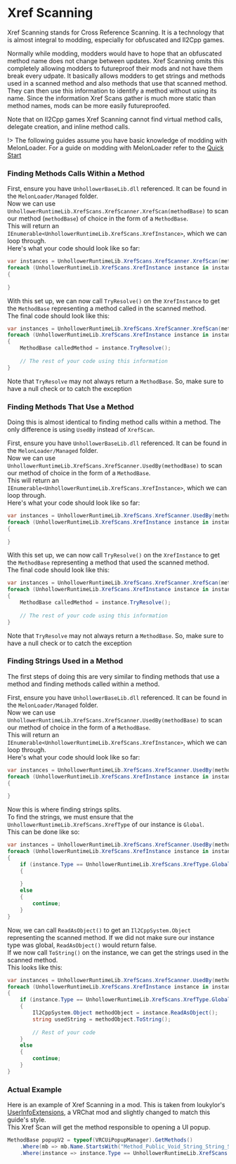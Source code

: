 # Xref Scanning

Xref Scanning stands for Cross Reference Scanning. It is a technology that is almost integral to modding, especially for obfuscated and Il2Cpp games.

Normally while modding, modders would have to hope that an obfuscated method name does not change between updates.
Xref Scanning omits this completely allowing modders to futureproof their mods and not have them break every udpate.
It basically allows modders to get strings and methods used in a scanned method and also methods that use that scanned method.
They can then use this information to identify a method without using its name. 
Since the information Xref Scans gather is much more static than method names, mods can be more easily futureproofed.

Note that on Il2Cpp games Xref Scanning cannot find virtual method calls, delegate creation, and inline method calls.

!> The following guides assume you have basic knowledge of modding with MelonLoader. For a guide on modding with MelonLoader refer to the [Quick Start](https://melonwiki.xyz/#/modders/quickstart)

### Finding Methods Calls Within a Method

First, ensure you have `UnhollowerBaseLib.dll` referenced. It can be found in the `MelonLoader/Managed` folder.<br>
Now we can use `UnhollowerRuntimeLib.XrefScans.XrefScanner.XrefScan(methodBase)` to scan our method (`methodBase`) of choice in the form of a `MethodBase`.<br>
This will return an `IEnumerable<UnhollowerRuntimeLib.XrefScans.XrefInstance>`, which we can loop through.<br>
Here's what your code should look like so far:
```cs
var instances = UnhollowerRuntimeLib.XrefScans.XrefScanner.XrefScan(methodBase);
foreach (UnhollowerRuntimeLib.XrefScans.XrefInstance instance in instances) 
{
    
}
```

With this set up, we can now call `TryResolve()` on the `XrefInstance` to get the `MethodBase` representing a method called in the scanned method.<br>
The final code should look like this:
```cs
var instances = UnhollowerRuntimeLib.XrefScans.XrefScanner.XrefScan(methodBase);
foreach (UnhollowerRuntimeLib.XrefScans.XrefInstance instance in instances) 
{
    MethodBase calledMethod = instance.TryResolve();
    
    // The rest of your code using this information
}
```
Note that `TryResolve` may not always return a `MethodBase`. So, make sure to have a null check or to catch the exception

### Finding Methods That Use a Method

Doing this is almost identical to finding method calls within a method. The only difference is using `UsedBy` instead of `XrefScan`.

First, ensure you have `UnhollowerBaseLib.dll` referenced. It can be found in the `MelonLoader/Managed` folder.<br>
Now we can use `UnhollowerRuntimeLib.XrefScans.XrefScanner.UsedBy(methodBase)` to scan our method of choice in the form of a `MethodBase`.<br>
This will return an `IEnumerable<UnhollowerRuntimeLib.XrefScans.XrefInstance>`, which we can loop through.<br>
Here's what your code should look like so far:
```cs
var instances = UnhollowerRuntimeLib.XrefScans.XrefScanner.UsedBy(methodBase);
foreach (UnhollowerRuntimeLib.XrefScans.XrefInstance instance in instances) 
{
    
}
```

With this set up, we can now call `TryResolve()` on the `XrefInstance` to get the `MethodBase` representing a method that used the scanned method.<br>
The final code should look like this:
```cs
var instances = UnhollowerRuntimeLib.XrefScans.XrefScanner.XrefScan(methodBase);
foreach (UnhollowerRuntimeLib.XrefScans.XrefInstance instance in instances) 
{
    MethodBase calledMethod = instance.TryResolve();
    
    // The rest of your code using this information
}
```
Note that `TryResolve` may not always return a `MethodBase`. So, make sure to have a null check or to catch the exception

### Finding Strings Used in a Method

The first steps of doing this are very similar to finding methods that use a method and finding methods called within a method.

First, ensure you have `UnhollowerBaseLib.dll` referenced. It can be found in the `MelonLoader/Managed` folder.<br>
Now we can use `UnhollowerRuntimeLib.XrefScans.XrefScanner.UsedBy(methodBase)` to scan our method of choice in the form of a `MethodBase`.<br>
This will return an `IEnumerable<UnhollowerRuntimeLib.XrefScans.XrefInstance>`, which we can loop through.<br>
Here's what your code should look like so far:
```cs
var instances = UnhollowerRuntimeLib.XrefScans.XrefScanner.UsedBy(methodBase);
foreach (UnhollowerRuntimeLib.XrefScans.XrefInstance instance in instances) 
{
    
}
```

Now this is where finding strings splits.<br>
To find the strings, we must ensure that the `UnhollowerRuntimeLib.XrefScans.XrefType` of our instance is `Global`.<br>
This can be done like so:
```cs
var instances = UnhollowerRuntimeLib.XrefScans.XrefScanner.UsedBy(methodBase);
foreach (UnhollowerRuntimeLib.XrefScans.XrefInstance instance in instances) 
{
    if (instance.Type == UnhollowerRuntimeLib.XrefScans.XrefType.Global)
    {
        
    }
    else
    {
        continue;
    }
}
```

Now, we can call `ReadAsObject()` to get an `Il2CppSystem.Object` representing the scanned method. 
If we did not make sure our instance type was global, `ReadAsObject()` would return false.<br>
If we now call `ToString()` on the instance, we can get the strings used in the scanned method.<br>
This looks like this:
```cs
var instances = UnhollowerRuntimeLib.XrefScans.XrefScanner.UsedBy(methodBase);
foreach (UnhollowerRuntimeLib.XrefScans.XrefInstance instance in instances) 
{
    if (instance.Type == UnhollowerRuntimeLib.XrefScans.XrefType.Global)
    {
        Il2CppSystem.Object methodObject = instance.ReadAsObject();
        string usedString = methodObject.ToString();
        
        // Rest of your code
    }
    else
    {
        continue;
    }
}
```

### Actual Example

Here is an example of Xref Scanning in a mod. This is taken from loukylor's [UserInfoExtensions](https://github.com/loukylor/UserInfoExtensions/blob/main/Utilities.cs), a VRChat mod and slightly changed to match this guide's style.<br>
This Xref Scan will get the method responsible to opening a UI popup.
```cs
MethodBase popupV2 = typeof(VRCUiPopupManager).GetMethods()
    .Where(mb => mb.Name.StartsWith("Method_Public_Void_String_String_String_Action_Action_1_VRCUiPopup_") && !mb.Name.Contains("PDM") && UnhollowerRuntimeLib.XrefScans.XrefScanner.XrefScan(mb) // Filter out certain methods using basic reflection and start the Xref Scan
    .Where(instance => instance.Type == UnhollowerRuntimeLib.XrefScans.XrefType.Global && instance.ReadAsObject().ToString() == "UserInterface/MenuContent/Popups/StandardPopupV2").Any()).First() // Check for the string "UserInterface/MenuContent/Popups/StandardPopupV2" in the method using Xref Scanning
```            
